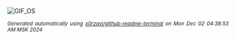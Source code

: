 <div align="justify">
<picture>
    <source media="(prefers-color-scheme: dark)" srcset="https://i.ibb.co/BrfgmfL/output-gif.gif">
    <source media="(prefers-color-scheme: light)" srcset="https://i.ibb.co/BrfgmfL/output-gif.gif">
    <img alt="GIF_OS" src="https://i.ibb.co/BrfgmfL/output-gif.gif">
</picture>

<sub><i>Generated automatically using [x0rzavi/github-readme-terminal](https://github.com/x0rzavi/github-readme-terminal) on Mon Dec 02 04:38:53 AM MSK 2024</i></sub>

</div>

<!-- Image deletion URL: https://ibb.co/GtdVXd7/c3263337d0f7690096b2852e01c052e3 -->
